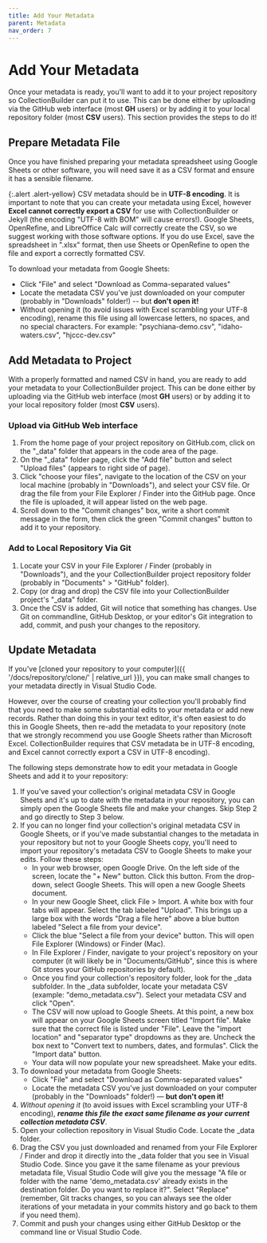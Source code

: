```yaml
---
title: Add Your Metadata
parent: Metadata
nav_order: 7
---
```


# Add Your Metadata

Once your metadata is ready, you'll want to add it to your project repository so CollectionBuilder can put it to use.
This can be done either by uploading via the GitHub web interface (most **GH** users) or by adding it to your local repository folder (most **CSV** users).
This section provides the steps to do it!

## Prepare Metadata File

Once you have finished preparing your metadata spreadsheet using Google Sheets or other software, you will need save it as a CSV format and ensure it has a sensible filename. 

{:.alert .alert-yellow}
CSV metadata should be in **UTF-8 encoding**.
It is important to note that you can create your metadata using Excel, however **Excel cannot correctly export a CSV** for use with CollectionBuilder or Jekyll (the encoding "UTF-8 with BOM" will cause errors!).
Google Sheets, OpenRefine, and LibreOffice Calc *will* correctly create the CSV, so we suggest working with those software options. 
If you do use Excel, save the spreadsheet in ".xlsx" format, then use Sheets or OpenRefine to open the file and export a correctly formatted CSV.

To download your metadata from Google Sheets:

- Click "File" and select "Download as Comma-separated values"
- Locate the metadata CSV you've just downloaded on your computer (probably in "Downloads" folder!) -- but **don't open it!**
- Without opening it (to avoid issues with Excel scrambling your UTF-8 encoding), rename this file using all lowercase letters, no spaces, and no special characters. For example: "psychiana-demo.csv", "idaho-waters.csv", "hjccc-dev.csv"

## Add Metadata to Project

With a properly formatted and named CSV in hand, you are ready to add your metadata to your CollectionBuilder project.
This can be done either by uploading via the GitHub web interface (most **GH** users) or by adding it to your local repository folder (most **CSV** users).

### Upload via GitHub Web interface

1. From the home page of your project repository on GitHub.com, click on the "_data" folder that appears in the code area of the page.
2. On the "_data" folder page, click the "Add file" button and select "Upload files" (appears to right side of page).
3. Click "choose your files", navigate to the location of the CSV on your local machine (probably in "Downloads"), and select your CSV file. Or drag the file from your File Explorer / Finder into the GitHub page. Once the file is uploaded, it will appear listed on the web page.
4. Scroll down to the "Commit changes" box, write a short commit message in the form, then click the green "Commit changes" button to add it to your repository. 

### Add to Local Repository Via Git

1. Locate your CSV in your File Explorer / Finder (probably in "Downloads"), and the your CollectionBuilder project repository folder (probably in "Documents" > "GitHub" folder).
2. Copy (or drag and drop) the CSV file into your CollectionBuilder project's "_data" folder.
3. Once the CSV is added, Git will notice that something has changes. Use Git on commandline, GitHub Desktop, or your editor's Git integration to add, commit, and push your changes to the repository.

## Update Metadata

If you've [cloned your repository to your computer]({{ '/docs/repository/clone/' | relative_url }}), you can make small changes to your metadata directly in Visual Studio Code.

However, over the course of creating your collection you'll probably find that you need to make some substantial edits to your metadata or add new records.
Rather than doing this in your text editor, it's often easiest to do this in Google Sheets, then re-add the metadata to your repository (note that we strongly recommend you use Google Sheets rather than Microsoft Excel. CollectionBuilder requires that CSV metadata be in UTF-8 encoding, and Excel cannot correctly export a CSV in UTF-8 encoding).

The following steps demonstrate how to edit your metadata in Google Sheets and add it to your repository:

1. If you've saved your collection's original metadata CSV in Google Sheets and it's up to date with the metadata in your repository, you can simply open the Google Sheets file and make your changes. Skip Step 2 and go directly to Step 3 below.
2. If you can no longer find your collection's original metadata CSV in Google Sheets, or if you've made substantial changes to the metadata in your repository but not to your Google Sheets copy, you'll need to import your repository's metadata CSV to Google Sheets to make your edits. Follow these steps:
    - In your web browser, open Google Drive. On the left side of the screen, locate the "+ New" button. Click this button. From the drop-down, select Google Sheets. This will open a new Google Sheets document. 
    - In your new Google Sheet, click File > Import. A white box with four tabs will appear. Select the tab labeled "Upload". This brings up a large box with the words "Drag a file here" above a blue button labeled "Select a file from your device".
    - Click the blue "Select a file from your device" button. This will open File Explorer (Windows) or Finder (Mac). 
    - In File Explorer / Finder, navigate to your project's repository on your computer (it will likely be in "Documents/GitHub", since this is where Git stores your GitHub repositories by default). 
    - Once you find your collection's repository folder, look for the _data subfolder. In the _data subfolder, locate your metadata CSV (example: "demo_metadata.csv"). Select your metadata CSV and click "Open".
    - The CSV will now upload to Google Sheets. At this point, a new box will appear on your Google Sheets screen titled "Import file". Make sure that the correct file is listed under "File". Leave the "import location" and "separator type" dropdowns as they are. Uncheck the box next to "Convert text to numbers, dates, and formulas". Click the "Import data" button. 
    - Your data will now populate your new spreadsheet. Make your edits.
3. To download your metadata from Google Sheets:
    - Click "File" and select "Download as Comma-separated values"
    - Locate the metadata CSV you've just downloaded on your computer (probably in the "Downloads" folder!) — **but don't open it!**
4. *Without opening it* (to avoid issues with Excel scrambling your UTF-8 encoding), ***rename this file the exact same filename as your current collection metadata CSV***.
5. Open your collection repository in Visual Studio Code. Locate the _data folder. 
6. Drag the CSV you just downloaded and renamed from your File Explorer / Finder and drop it directly into the _data folder that you see in Visual Studio Code. Since you gave it the same filename as your previous metadata file, Visual Studio Code will give you the message "A file or folder with the name 'demo_metadata.csv' already exists in the destination folder. Do you want to replace it?". Select "Replace" (remember, Git tracks changes, so you can always see the older iterations of your metadata in your commits history and go back to them if you need them).
7. Commit and push your changes using either GitHub Desktop or the command line or Visual Studio Code. 
